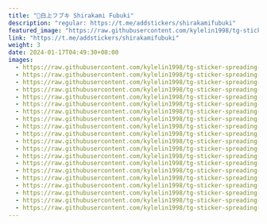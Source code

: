 ```yaml
---
title: "🌽白上フブキ Shirakami Fubuki"
description: "regular: https://t.me/addstickers/shirakamifubuki"
featured_image: "https://raw.githubusercontent.com/kylelin1998/tg-sticker-spreading-worldwide-images/main/img/dc942dea-9a25-4947-8bd5-3307e83ff362.jpg"
link: "https://t.me/addstickers/shirakamifubuki"
weight: 3
date: 2024-01-17T04:49:30+08:00
images:
  - https://raw.githubusercontent.com/kylelin1998/tg-sticker-spreading-worldwide-images/main/img/dc942dea-9a25-4947-8bd5-3307e83ff362.jpg
  - https://raw.githubusercontent.com/kylelin1998/tg-sticker-spreading-worldwide-images/main/img/88f2beac-3ff9-48d7-968e-81a7821f04d2.jpg
  - https://raw.githubusercontent.com/kylelin1998/tg-sticker-spreading-worldwide-images/main/img/4d3b348b-65d9-4934-bee3-1eb13fa663b6.jpg
  - https://raw.githubusercontent.com/kylelin1998/tg-sticker-spreading-worldwide-images/main/img/75a5fdda-f792-4f27-b979-caf8e521f3a9.jpg
  - https://raw.githubusercontent.com/kylelin1998/tg-sticker-spreading-worldwide-images/main/img/15eb416e-e97b-4a33-b75e-309542d5883d.jpg
  - https://raw.githubusercontent.com/kylelin1998/tg-sticker-spreading-worldwide-images/main/img/31f0c3ec-544c-4172-ba56-6c16b2f71dfb.jpg
  - https://raw.githubusercontent.com/kylelin1998/tg-sticker-spreading-worldwide-images/main/img/b33c01ca-620d-4238-94bf-7b23a4f2d3da.jpg
  - https://raw.githubusercontent.com/kylelin1998/tg-sticker-spreading-worldwide-images/main/img/0af59730-3ba6-48ef-836a-166063ac935c.jpg
  - https://raw.githubusercontent.com/kylelin1998/tg-sticker-spreading-worldwide-images/main/img/ffaa0a9b-c431-4f78-b611-223538638de5.jpg
  - https://raw.githubusercontent.com/kylelin1998/tg-sticker-spreading-worldwide-images/main/img/f12a1cb3-3cd8-4641-930d-349ba675bd44.jpg
  - https://raw.githubusercontent.com/kylelin1998/tg-sticker-spreading-worldwide-images/main/img/c473be3e-336f-4095-b74b-d909149ff63e.jpg
  - https://raw.githubusercontent.com/kylelin1998/tg-sticker-spreading-worldwide-images/main/img/8a3c5462-19ee-454b-b959-86da8ac0f044.jpg
  - https://raw.githubusercontent.com/kylelin1998/tg-sticker-spreading-worldwide-images/main/img/3a011d4e-ff35-4f1b-a84f-94058bc9e819.jpg
  - https://raw.githubusercontent.com/kylelin1998/tg-sticker-spreading-worldwide-images/main/img/ba8e3702-8ec6-4701-96e3-05984cf19574.jpg
  - https://raw.githubusercontent.com/kylelin1998/tg-sticker-spreading-worldwide-images/main/img/82bea6e0-6e9e-414e-bd48-12b69b588c58.jpg
  - https://raw.githubusercontent.com/kylelin1998/tg-sticker-spreading-worldwide-images/main/img/1dc1bd03-4228-4579-be44-b14dea6d2330.jpg
  - https://raw.githubusercontent.com/kylelin1998/tg-sticker-spreading-worldwide-images/main/img/8ae7d2b5-95a8-430c-a882-d7d5e780c18c.jpg
  - https://raw.githubusercontent.com/kylelin1998/tg-sticker-spreading-worldwide-images/main/img/d0b5545f-d4b2-4d84-bcb2-765d0157b511.jpg
  - https://raw.githubusercontent.com/kylelin1998/tg-sticker-spreading-worldwide-images/main/img/4e7d97ce-c9b7-4063-8ab0-802fe118f84d.jpg
  - https://raw.githubusercontent.com/kylelin1998/tg-sticker-spreading-worldwide-images/main/img/295f620f-6168-40ac-bc79-6892866895be.jpg
---
```

